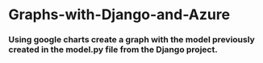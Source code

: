 # Graphs-with-Django-and-Azure

### Using google charts create a graph with the model previously created in the model.py file from the Django project.
